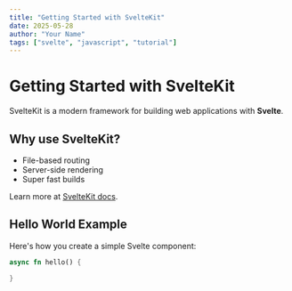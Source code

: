 ```yaml
---
title: "Getting Started with SvelteKit"
date: 2025-05-28
author: "Your Name"
tags: ["svelte", "javascript", "tutorial"]
---
```


# Getting **Started** with SvelteKit

SvelteKit is a modern framework for building web applications with **Svelte**.

## Why use SvelteKit?

- File-based routing
- Server-side rendering
- Super fast builds

Learn more at [SvelteKit docs](https://kit.svelte.dev).

## Hello World Example

Here's how you create a simple Svelte component:


```rust
async fn hello() {

}
```
